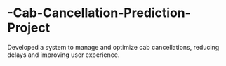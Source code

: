 # -Cab-Cancellation-Prediction-Project
Developed a system to manage and optimize cab cancellations, reducing delays and improving user experience.
